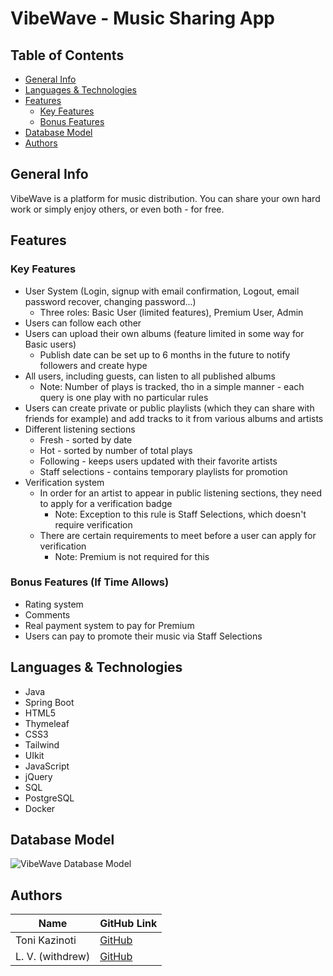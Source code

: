 # VibeWave - Music Sharing App

## Table of Contents

* [General Info](#general-info)
* [Languages & Technologies](#languages--technologies)
* [Features](#features)
  * [Key Features](#key-features)
  * [Bonus Features](#bonus-features-if-time-allows)
* [Database Model](#database-model)
* [Authors](#authors)

## General Info

VibeWave is a platform for music distribution. You can share your own hard work or simply enjoy others, or even both - for free.

## Features

### Key Features
* User System (Login, signup with email confirmation, Logout, email password recover, changing password...)
  * Three roles: Basic User (limited features), Premium User, Admin
* Users can follow each other
* Users can upload their own albums (feature limited in some way for Basic users)
  * Publish date can be set up to 6 months in the future to notify followers and create hype
* All users, including guests, can listen to all published albums
  * Note: Number of plays is tracked, tho in a simple manner - each query is one play with no particular rules
* Users can create private or public playlists (which they can share with friends for example) and add tracks to it from various albums and artists
* Different listening sections
  * Fresh - sorted by date
  * Hot - sorted by number of total plays
  * Following - keeps users updated with their favorite artists
  * Staff selections - contains temporary playlists for promotion
* Verification system
  * In order for an artist to appear in public listening sections, they need to apply for a verification badge
    * Note: Exception to this rule is Staff Selections, which doesn't require verification
  * There are certain requirements to meet before a user can apply for verification
    * Note: Premium is not required for this

### Bonus Features (If Time Allows)
* Rating system
* Comments
* Real payment system to pay for Premium
* Users can pay to promote their music via Staff Selections

## Languages & Technologies
* Java
* Spring Boot
* HTML5
* Thymeleaf
* CSS3
* Tailwind
* UIkit
* JavaScript
* jQuery
* SQL
* PostgreSQL
* Docker

## Database Model

![VibeWave Database Model](https://i.imgur.com/paQRFoz.jpg)

## Authors

| Name | GitHub Link |
| --- | --- |
| Toni Kazinoti | [GitHub](https://github.com/tonikazinoti) |
| L. V. (withdrew) | [GitHub](https://github.com/banquetblintzs) |
